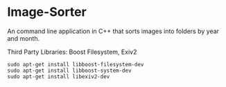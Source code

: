 # Image-Sorter
An command line application in C++ that sorts images into folders by year and month.

Third Party Libraries:
Boost Filesystem, Exiv2

    sudo apt-get install libboost-filesystem-dev
    sudo apt-get install libboost-system-dev
    sudo apt-get install libexiv2-dev

